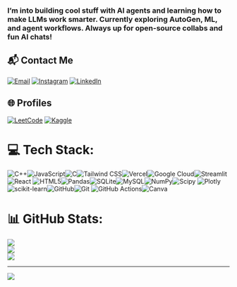
### I’m into building cool stuff with AI agents and learning how to make LLMs work smarter. Currently exploring AutoGen, ML, and agent workflows. Always up for open-source collabs and fun AI chats!


## 📬 Contact Me  
[![Email](https://img.shields.io/badge/Email-D14836?logo=gmail&logoColor=white)](mailto:singh14032004@gmail.com)  [![Instagram](https://img.shields.io/badge/Instagram-E4405F?logo=instagram&logoColor=white)](https://www.instagram.com/n.s.9000/) [![LinkedIn](https://img.shields.io/badge/LinkedIn-%230077B5.svg?logo=linkedin&logoColor=white)](https://www.linkedin.com/feed/)

## 🌐 Profiles  
  [![LeetCode](https://img.shields.io/badge/LeetCode-FFA116?logo=leetcode&logoColor=black)](https://leetcode.com/u/naren0007/)  [![Kaggle](https://img.shields.io/badge/Kaggle-20BEFF?logo=kaggle&logoColor=white)](https://www.kaggle.com/narendersingh007)

# 💻 Tech Stack:
![C++](https://img.shields.io/badge/c++-%2300599C.svg?style=for-the-badge&logo=c%2B%2B&logoColor=white)![JavaScript](https://img.shields.io/badge/javascript-%23323330.svg?style=for-the-badge&logo=javascript&logoColor=%23F7DF1E)![C](https://img.shields.io/badge/c-%2300599C.svg?style=for-the-badge&logo=c&logoColor=white)![Tailwind CSS](https://img.shields.io/badge/tailwindcss-%2338B2AC.svg?style=for-the-badge&logo=tailwind-css&logoColor=white)![Vercel](https://img.shields.io/badge/vercel-%23000000.svg?style=for-the-badge&logo=vercel&logoColor=white)![Google Cloud](https://img.shields.io/badge/GoogleCloud-%234285F4.svg?style=for-the-badge&logo=google-cloud&logoColor=white)![Streamlit](https://img.shields.io/badge/Streamlit-%23FE4B4B.svg?style=for-the-badge&logo=streamlit&logoColor=white)![React](https://img.shields.io/badge/react-%2320232a.svg?style=for-the-badge&logo=react&logoColor=%2361DAFB)
![HTML5](https://img.shields.io/badge/html5-%23E34F26.svg?style=for-the-badge&logo=html5&logoColor=white)![Pandas](https://img.shields.io/badge/pandas-%23150458.svg?style=for-the-badge&logo=pandas&logoColor=white)![SQLite](https://img.shields.io/badge/sqlite-%2307405e.svg?style=for-the-badge&logo=sqlite&logoColor=white)![MySQL](https://img.shields.io/badge/mysql-4479A1.svg?style=for-the-badge&logo=mysql&logoColor=white)![NumPy](https://img.shields.io/badge/numpy-%23013243.svg?style=for-the-badge&logo=numpy&logoColor=white)![Scipy](https://img.shields.io/badge/SciPy-%230C55A5.svg?style=for-the-badge&logo=scipy&logoColor=%white)
![Plotly](https://img.shields.io/badge/Plotly-%233F4F75.svg?style=for-the-badge&logo=plotly&logoColor=white)![scikit-learn](https://img.shields.io/badge/scikit--learn-%23F7931E.svg?style=for-the-badge&logo=scikit-learn&logoColor=white)![GitHub](https://img.shields.io/badge/github-%23121011.svg?style=for-the-badge&logo=github&logoColor=white)![Git](https://img.shields.io/badge/git-%23F05033.svg?style=for-the-badge&logo=git&logoColor=white)
![GitHub Actions](https://img.shields.io/badge/github%20actions-%232671E5.svg?style=for-the-badge&logo=githubactions&logoColor=white)![Canva](https://img.shields.io/badge/Canva-%2300C4CC.svg?style=for-the-badge&logo=Canva&logoColor=white)
# 📊 GitHub Stats:
![](https://github-readme-stats.vercel.app/api?username=Narendersingh007&theme=gotham&hide_border=false&include_all_commits=true&count_private=true)<br/>
![](https://nirzak-streak-stats.vercel.app/?user=Narendersingh007&theme=gotham&hide_border=false)<br/>
![](https://github-readme-stats.vercel.app/api/top-langs/?username=Narendersingh007&theme=gotham&hide_border=false&include_all_commits=true&count_private=true&layout=compact)

---
[![](https://visitcount.itsvg.in/api?id=Narendersingh007&icon=0&color=0)](https://visitcount.itsvg.in)




